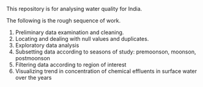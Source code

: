 This repository is for analysing water quality for India. 

The following is the rough sequence of work. 

1. Preliminary data examination and cleaning.
2. Locating and dealing with null values and duplicates.
3. Exploratory data analysis
4. Subsetting data according to seasons of study: premoonson, moonson, postmoonson
5. Filtering data according to region of interest
6. Visualizing trend in concentration of chemical effluents in surface water over the years

